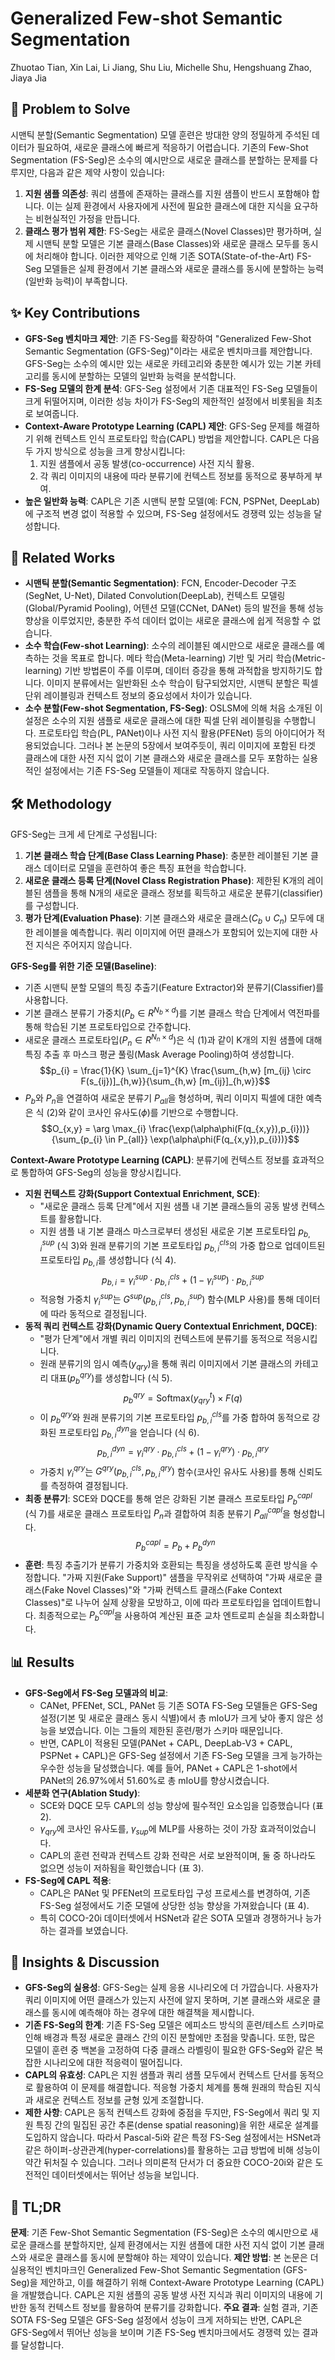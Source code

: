 # Generalized Few-shot Semantic Segmentation
Zhuotao Tian, Xin Lai, Li Jiang, Shu Liu, Michelle Shu, Hengshuang Zhao, Jiaya Jia

## 🧩 Problem to Solve
시맨틱 분할(Semantic Segmentation) 모델 훈련은 방대한 양의 정밀하게 주석된 데이터가 필요하여, 새로운 클래스에 빠르게 적응하기 어렵습니다. 기존의 Few-Shot Segmentation (FS-Seg)은 소수의 예시만으로 새로운 클래스를 분할하는 문제를 다루지만, 다음과 같은 제약 사항이 있습니다:
1.  **지원 샘플 의존성**: 쿼리 샘플에 존재하는 클래스를 지원 샘플이 반드시 포함해야 합니다. 이는 실제 환경에서 사용자에게 사전에 필요한 클래스에 대한 지식을 요구하는 비현실적인 가정을 만듭니다.
2.  **클래스 평가 범위 제한**: FS-Seg는 새로운 클래스(Novel Classes)만 평가하며, 실제 시맨틱 분할 모델은 기본 클래스(Base Classes)와 새로운 클래스 모두를 동시에 처리해야 합니다.
이러한 제약으로 인해 기존 SOTA(State-of-the-Art) FS-Seg 모델들은 실제 환경에서 기본 클래스와 새로운 클래스를 동시에 분할하는 능력(일반화 능력)이 부족합니다.

## ✨ Key Contributions
*   **GFS-Seg 벤치마크 제안**: 기존 FS-Seg를 확장하여 "Generalized Few-Shot Semantic Segmentation (GFS-Seg)"이라는 새로운 벤치마크를 제안합니다. GFS-Seg는 소수의 예시만 있는 새로운 카테고리와 충분한 예시가 있는 기본 카테고리를 동시에 분할하는 모델의 일반화 능력을 분석합니다.
*   **FS-Seg 모델의 한계 분석**: GFS-Seg 설정에서 기존 대표적인 FS-Seg 모델들이 크게 뒤떨어지며, 이러한 성능 차이가 FS-Seg의 제한적인 설정에서 비롯됨을 최초로 보여줍니다.
*   **Context-Aware Prototype Learning (CAPL) 제안**: GFS-Seg 문제를 해결하기 위해 컨텍스트 인식 프로토타입 학습(CAPL) 방법을 제안합니다. CAPL은 다음 두 가지 방식으로 성능을 크게 향상시킵니다:
    1.  지원 샘플에서 공동 발생(co-occurrence) 사전 지식 활용.
    2.  각 쿼리 이미지의 내용에 따라 분류기에 컨텍스트 정보를 동적으로 풍부하게 부여.
*   **높은 일반화 능력**: CAPL은 기존 시맨틱 분할 모델(예: FCN, PSPNet, DeepLab)에 구조적 변경 없이 적용할 수 있으며, FS-Seg 설정에서도 경쟁력 있는 성능을 달성합니다.

## 📎 Related Works
*   **시맨틱 분할(Semantic Segmentation)**: FCN, Encoder-Decoder 구조(SegNet, U-Net), Dilated Convolution(DeepLab), 컨텍스트 모델링(Global/Pyramid Pooling), 어텐션 모델(CCNet, DANet) 등의 발전을 통해 성능 향상을 이루었지만, 충분한 주석 데이터 없이는 새로운 클래스에 쉽게 적응할 수 없습니다.
*   **소수 학습(Few-shot Learning)**: 소수의 레이블된 예시만으로 새로운 클래스를 예측하는 것을 목표로 합니다. 메타 학습(Meta-learning) 기반 및 거리 학습(Metric-learning) 기반 방법론이 주를 이루며, 데이터 증강을 통해 과적합을 방지하기도 합니다. 이미지 분류에서는 일반화된 소수 학습이 탐구되었지만, 시맨틱 분할은 픽셀 단위 레이블링과 컨텍스트 정보의 중요성에서 차이가 있습니다.
*   **소수 분할(Few-shot Segmentation, FS-Seg)**: OSLSM에 의해 처음 소개된 이 설정은 소수의 지원 샘플로 새로운 클래스에 대한 픽셀 단위 레이블링을 수행합니다. 프로토타입 학습(PL, PANet)이나 사전 지식 활용(PFENet) 등의 아이디어가 적용되었습니다. 그러나 본 논문의 5장에서 보여주듯이, 쿼리 이미지에 포함된 타겟 클래스에 대한 사전 지식 없이 기본 클래스와 새로운 클래스를 모두 포함하는 실용적인 설정에서는 기존 FS-Seg 모델들이 제대로 작동하지 않습니다.

## 🛠️ Methodology
GFS-Seg는 크게 세 단계로 구성됩니다:
1.  **기본 클래스 학습 단계(Base Class Learning Phase)**: 충분한 레이블된 기본 클래스 데이터로 모델을 훈련하여 좋은 특징 표현을 학습합니다.
2.  **새로운 클래스 등록 단계(Novel Class Registration Phase)**: 제한된 K개의 레이블된 샘플을 통해 N개의 새로운 클래스 정보를 획득하고 새로운 분류기(classifier)를 구성합니다.
3.  **평가 단계(Evaluation Phase)**: 기본 클래스와 새로운 클래스($C_{b} \cup C_{n}$) 모두에 대한 레이블을 예측합니다. 쿼리 이미지에 어떤 클래스가 포함되어 있는지에 대한 사전 지식은 주어지지 않습니다.

**GFS-Seg를 위한 기준 모델(Baseline)**:
*   기존 시맨틱 분할 모델의 특징 추출기(Feature Extractor)와 분류기(Classifier)를 사용합니다.
*   기본 클래스 분류기 가중치($P_{b} \in R^{N_{b} \times d}$)를 기본 클래스 학습 단계에서 역전파를 통해 학습된 기본 프로토타입으로 간주합니다.
*   새로운 클래스 프로토타입($P_{n} \in R^{N_{n} \times d}$)은 식 (1)과 같이 K개의 지원 샘플에 대해 특징 추출 후 마스크 평균 풀링(Mask Average Pooling)하여 생성합니다.
    $$p_{i} = \frac{1}{K} \sum_{j=1}^{K} \frac{\sum_{h,w} [m_{ij} \circ F(s_{ij})]_{h,w}}{\sum_{h,w} [m_{ij}]_{h,w}}$$
*   $P_{b}$와 $P_{n}$을 연결하여 새로운 분류기 $P_{all}$을 형성하며, 쿼리 이미지 픽셀에 대한 예측은 식 (2)와 같이 코사인 유사도($\phi$)를 기반으로 수행합니다.
    $$O_{x,y} = \arg \max_{i} \frac{\exp(\alpha\phi(F(q_{x,y}),p_{i}))}{\sum_{p_{i} \in P_{all}} \exp(\alpha\phi(F(q_{x,y}),p_{i}))}$$

**Context-Aware Prototype Learning (CAPL)**:
분류기에 컨텍스트 정보를 효과적으로 통합하여 GFS-Seg의 성능을 향상시킵니다.
*   **지원 컨텍스트 강화(Support Contextual Enrichment, SCE)**:
    *   "새로운 클래스 등록 단계"에서 지원 샘플 내 기본 클래스들의 공동 발생 컨텍스트를 활용합니다.
    *   지원 샘플 내 기본 클래스 마스크로부터 생성된 새로운 기본 프로토타입 $p_{b,i}^{sup}$ (식 3)와 원래 분류기의 기본 프로토타입 $p_{b,i}^{cls}$의 가중 합으로 업데이트된 프로토타입 $p_{b,i}$를 생성합니다 (식 4).
        $$p_{b,i} = \gamma_{i}^{sup} \cdot p_{b,i}^{cls} + (1-\gamma_{i}^{sup}) \cdot p_{b,i}^{sup}$$
    *   적응형 가중치 $\gamma_{i}^{sup}$는 $G^{sup}(p_{b,i}^{cls}, p_{b,i}^{sup})$ 함수(MLP 사용)를 통해 데이터에 따라 동적으로 결정됩니다.
*   **동적 쿼리 컨텍스트 강화(Dynamic Query Contextual Enrichment, DQCE)**:
    *   "평가 단계"에서 개별 쿼리 이미지의 컨텍스트에 분류기를 동적으로 적응시킵니다.
    *   원래 분류기의 임시 예측($y_{qry}$)을 통해 쿼리 이미지에서 기본 클래스의 카테고리 대표($p_{b}^{qry}$)를 생성합니다 (식 5).
        $$p_{b}^{qry} = \text{Softmax}(y_{qry}^{t}) \times F(q)$$
    *   이 $p_{b}^{qry}$와 원래 분류기의 기본 프로토타입 $p_{b,i}^{cls}$를 가중 합하여 동적으로 강화된 프로토타입 $p_{b,i}^{dyn}$을 얻습니다 (식 6).
        $$p_{b,i}^{dyn} = \gamma_{i}^{qry} \cdot p_{b,i}^{cls} + (1-\gamma_{i}^{qry}) \cdot p_{b,i}^{qry}$$
    *   가중치 $\gamma_{i}^{qry}$는 $G^{qry}(p_{b,i}^{cls}, p_{b,i}^{qry})$ 함수(코사인 유사도 사용)를 통해 신뢰도를 측정하여 결정됩니다.
*   **최종 분류기**: SCE와 DQCE를 통해 얻은 강화된 기본 클래스 프로토타입 $P_{b}^{capl}$ (식 7)를 새로운 클래스 프로토타입 $P_{n}$과 결합하여 최종 분류기 $P_{all}^{capl}$을 형성합니다.
    $$P_{b}^{capl} = P_{b} + P_{b}^{dyn}$$
*   **훈련**: 특징 추출기가 분류기 가중치와 호환되는 특징을 생성하도록 훈련 방식을 수정합니다. "가짜 지원(Fake Support)" 샘플을 무작위로 선택하여 "가짜 새로운 클래스(Fake Novel Classes)"와 "가짜 컨텍스트 클래스(Fake Context Classes)"로 나누어 실제 상황을 모방하고, 이에 따라 프로토타입을 업데이트합니다. 최종적으로는 $P_{b}^{capl}$을 사용하여 계산된 표준 교차 엔트로피 손실을 최소화합니다.

## 📊 Results
*   **GFS-Seg에서 FS-Seg 모델과의 비교**:
    *   CANet, PFENet, SCL, PANet 등 기존 SOTA FS-Seg 모델들은 GFS-Seg 설정(기본 및 새로운 클래스 동시 식별)에서 총 mIoU가 크게 낮아 좋지 않은 성능을 보였습니다. 이는 그들의 제한된 훈련/평가 스키마 때문입니다.
    *   반면, CAPL이 적용된 모델(PANet + CAPL, DeepLab-V3 + CAPL, PSPNet + CAPL)은 GFS-Seg 설정에서 기존 FS-Seg 모델을 크게 능가하는 우수한 성능을 달성했습니다. 예를 들어, PANet + CAPL은 1-shot에서 PANet의 26.97%에서 51.60%로 총 mIoU를 향상시켰습니다.
*   **세분화 연구(Ablation Study)**:
    *   SCE와 DQCE 모두 CAPL의 성능 향상에 필수적인 요소임을 입증했습니다 (표 2).
    *   $\gamma_{qry}$에 코사인 유사도를, $\gamma_{sup}$에 MLP를 사용하는 것이 가장 효과적이었습니다.
    *   CAPL의 훈련 전략과 컨텍스트 강화 전략은 서로 보완적이며, 둘 중 하나라도 없으면 성능이 저하됨을 확인했습니다 (표 3).
*   **FS-Seg에 CAPL 적용**:
    *   CAPL은 PANet 및 PFENet의 프로토타입 구성 프로세스를 변경하여, 기존 FS-Seg 설정에서도 기준 모델에 상당한 성능 향상을 가져왔습니다 (표 4).
    *   특히 COCO-20i 데이터셋에서 HSNet과 같은 SOTA 모델과 경쟁하거나 능가하는 결과를 보였습니다.

## 🧠 Insights & Discussion
*   **GFS-Seg의 실용성**: GFS-Seg는 실제 응용 시나리오에 더 가깝습니다. 사용자가 쿼리 이미지에 어떤 클래스가 있는지 사전에 알지 못하며, 기본 클래스와 새로운 클래스를 동시에 예측해야 하는 경우에 대한 해결책을 제시합니다.
*   **기존 FS-Seg의 한계**: 기존 FS-Seg 모델은 에피소드 방식의 훈련/테스트 스키마로 인해 배경과 특정 새로운 클래스 간의 이진 분할에만 초점을 맞춥니다. 또한, 많은 모델이 훈련 중 백본을 고정하여 다중 클래스 라벨링이 필요한 GFS-Seg와 같은 복잡한 시나리오에 대한 적응력이 떨어집니다.
*   **CAPL의 유효성**: CAPL은 지원 샘플과 쿼리 샘플 모두에서 컨텍스트 단서를 동적으로 활용하여 이 문제를 해결합니다. 적응형 가중치 체계를 통해 원래의 학습된 지식과 새로운 컨텍스트 정보를 균형 있게 조절합니다.
*   **제한 사항**: CAPL은 동적 컨텍스트 강화에 중점을 두지만, FS-Seg에서 쿼리 및 지원 특징 간의 밀집된 공간 추론(dense spatial reasoning)을 위한 새로운 설계를 도입하지 않습니다. 따라서 Pascal-5i와 같은 특정 FS-Seg 설정에서는 HSNet과 같은 하이퍼-상관관계(hyper-correlations)를 활용하는 고급 방법에 비해 성능이 약간 뒤처질 수 있습니다. 그러나 의미론적 단서가 더 중요한 COCO-20i와 같은 도전적인 데이터셋에서는 뛰어난 성능을 보입니다.

## 📌 TL;DR
**문제**: 기존 Few-Shot Semantic Segmentation (FS-Seg)은 소수의 예시만으로 새로운 클래스를 분할하지만, 실제 환경에서는 지원 샘플에 대한 사전 지식 없이 기본 클래스와 새로운 클래스를 동시에 분할해야 하는 제약이 있습니다.
**제안 방법**: 본 논문은 더 실용적인 벤치마크인 Generalized Few-Shot Semantic Segmentation (GFS-Seg)을 제안하고, 이를 해결하기 위해 Context-Aware Prototype Learning (CAPL)을 개발했습니다. CAPL은 지원 샘플의 공동 발생 사전 지식과 쿼리 이미지의 내용에 기반한 동적 컨텍스트 정보를 활용하여 분류기를 강화합니다.
**주요 결과**: 실험 결과, 기존 SOTA FS-Seg 모델은 GFS-Seg 설정에서 성능이 크게 저하되는 반면, CAPL은 GFS-Seg에서 뛰어난 성능을 보이며 기존 FS-Seg 벤치마크에서도 경쟁력 있는 결과를 달성합니다.